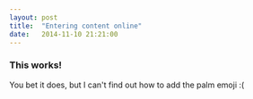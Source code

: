 ```yaml
---
layout: post
title:  "Entering content online"
date:   2014-11-10 21:21:00
---
```


### This works!

You bet it does, but I can't find out how to add the palm emoji :(
